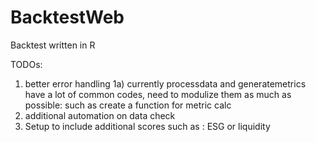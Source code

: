 # BacktestWeb
Backtest written in R

TODOs:
1) better error handling
    1a) currently processdata and generatemetrics have a lot of common codes, need to modulize them as much as possible: such as create a function for metric calc
2) additional automation on data check
3) Setup to include additional scores such as : ESG or liquidity 

